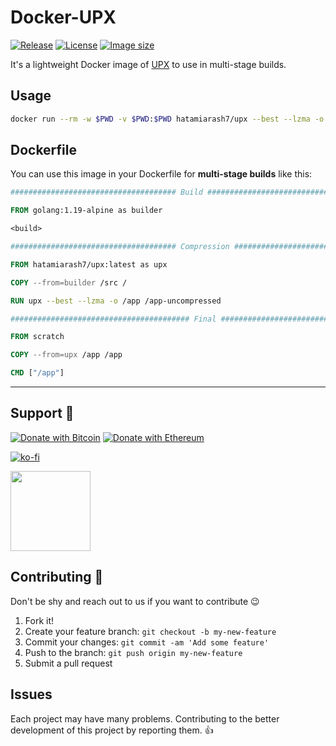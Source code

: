 # Docker-UPX

[![Release][release_badge]][release_link]
[![License][badge_license]][link_license]
[![Image size][badge_size_latest]][link_docker_hub]

It's a lightweight Docker image of [UPX](https://upx.github.io/) to use in multi-stage builds.

## Usage

```bash
docker run --rm -w $PWD -v $PWD:$PWD hatamiarash7/upx --best --lzma -o application-compressed ./application
```

## Dockerfile

You can use this image in your Dockerfile for **multi-stage builds** like this:

```dockerfile
##################################### Build #####################################

FROM golang:1.19-alpine as builder

<build>

##################################### Compression #####################################

FROM hatamiarash7/upx:latest as upx

COPY --from=builder /src /

RUN upx --best --lzma -o /app /app-uncompressed

######################################## Final ########################################

FROM scratch

COPY --from=upx /app /app

CMD ["/app"]
```

---

## Support 💛

[![Donate with Bitcoin](https://en.cryptobadges.io/badge/micro/bc1qmmh6vt366yzjt3grjxjjqynrrxs3frun8gnxrz)](https://en.cryptobadges.io/donate/bc1qmmh6vt366yzjt3grjxjjqynrrxs3frun8gnxrz) [![Donate with Ethereum](https://en.cryptobadges.io/badge/micro/0x0831bD72Ea8904B38Be9D6185Da2f930d6078094)](https://en.cryptobadges.io/donate/0x0831bD72Ea8904B38Be9D6185Da2f930d6078094)

[![ko-fi](https://www.ko-fi.com/img/githubbutton_sm.svg)](https://ko-fi.com/D1D1WGU9)

<div><a href="https://payping.ir/@hatamiarash7"><img src="https://cdn.payping.ir/statics/Payping-logo/Trust/blue.svg" height="128" width="128"></a></div>

## Contributing 🤝

Don't be shy and reach out to us if you want to contribute 😉

1. Fork it!
2. Create your feature branch: `git checkout -b my-new-feature`
3. Commit your changes: `git commit -am 'Add some feature'`
4. Push to the branch: `git push origin my-new-feature`
5. Submit a pull request

## Issues

Each project may have many problems. Contributing to the better development of this project by reporting them. 👍

[release_badge]: https://github.com/hatamiarash7/Go-Chat/actions/workflows/release.yaml/badge.svg
[release_link]: https://github.com/hatamiarash7/Go-Chat/actions/workflows/release.yaml
[link_license]: https://github.com/hatamiarash7/go-chat/blob/master/LICENSE
[badge_license]: https://img.shields.io/github/license/hatamiarash7/go-chat.svg?longCache=true
[badge_size_latest]: https://img.shields.io/docker/image-size/hatamiarash7/go-chat-server/latest?maxAge=30
[link_docker_hub]: https://hub.docker.com/r/hatamiarash7/go-chat-server/
